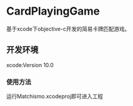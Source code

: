 # CardPlayingGame
基于xcode下objective-c开发的简易卡牌匹配游戏。

## 开发环境

xcode:Version 10.0

### 使用方法
运行Matchismo.xcodeproj即可进入工程
